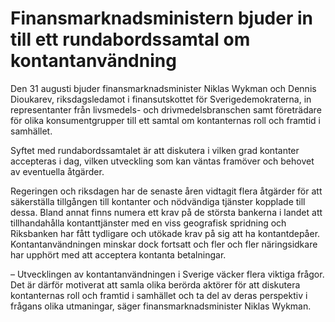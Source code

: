 # Finansmarknadsministern bjuder in till ett rundabordssamtal om kontantanvändning

Den 31 augusti bjuder finansmarknadsminister Niklas Wykman och Dennis Dioukarev, riksdagsledamot i finansutskottet för Sverigedemokraterna, in representanter från livsmedels- och drivmedelsbranschen samt företrädare för olika konsumentgrupper till ett samtal om kontanternas roll och framtid i samhället.

Syftet med rundabordssamtalet är att diskutera i vilken grad kontanter accepteras i dag, vilken utveckling som kan väntas framöver och behovet av eventuella åtgärder.

Regeringen och riksdagen har de senaste åren vidtagit flera åtgärder för att säkerställa tillgången till kontanter och nödvändiga tjänster kopplade till dessa. Bland annat finns numera ett krav på de största bankerna i landet att tillhandahålla kontanttjänster med en viss geografisk spridning och Riksbanken har fått tydligare och utökade krav på sig att ha kontantdepåer. Kontantanvändningen minskar dock fortsatt och fler och fler näringsidkare har upphört med att acceptera kontanta betalningar.

– Utvecklingen av kontantanvändningen i Sverige väcker flera viktiga frågor. Det är därför motiverat att samla olika berörda aktörer för att diskutera kontanternas roll och framtid i samhället och ta del av deras perspektiv i frågans olika utmaningar, säger finansmarknadsminister Niklas Wykman.
